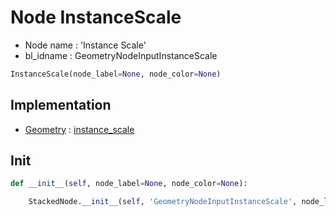 # Node InstanceScale

- Node name : 'Instance Scale'
- bl_idname : GeometryNodeInputInstanceScale


``` python
InstanceScale(node_label=None, node_color=None)
```
## Implementation

- [Geometry](/docs/GeoNodes/Geometry.md) : [instance_scale](/docs/GeoNodes/Geometry.md#instance_scale)

## Init

``` python
def __init__(self, node_label=None, node_color=None):

    StackedNode.__init__(self, 'GeometryNodeInputInstanceScale', node_label=node_label, node_color=node_color)
```
